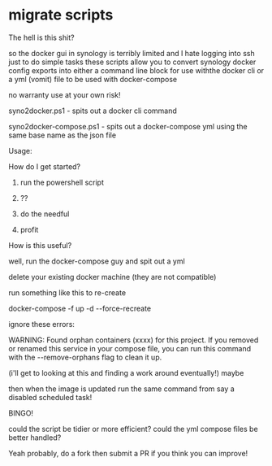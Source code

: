 # migrate scripts

The hell is this shit?

so the docker gui in synology is terribly limited and I hate logging into ssh just to do simple tasks
these scripts allow you to convert synology docker config exports into either a command line block for use withthe docker cli
or a yml (vomit) file to be used with docker-compose

no warranty use at your own risk!

syno2docker.ps1 - spits out a docker cli command 

syno2docker-compose.ps1 - spits out a docker-compose yml using the same base name as the json file

Usage: 

How do I get started?

1. run the powershell script

2. ??

3. do the needful

4. profit

How is this useful?

well, run the docker-compose guy and spit out a yml

delete your existing docker machine (they are not compatible)

run something like this to re-create

docker-compose -f <yml file> up -d --force-recreate

ignore these errors:

WARNING: Found orphan containers (xxxx) for this project. If you removed or renamed this service in your compose file, you can run this command with the --remove-orphans flag to clean it up.

(i'll get to looking at this and finding a work around eventually!) maybe

then when the image is updated run the same command from say a disabled scheduled task!

BINGO!


could the script be tidier or more efficient? could the yml compose files be better handled? 

Yeah probably, do a fork then submit a PR if you think you can improve!

